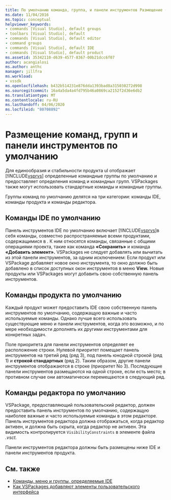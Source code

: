 ```yaml
---
title: По умолчанию команда, группа, и панели инструментов Размещение (ru) Документы Майкрософт
ms.date: 11/04/2016
ms.topic: conceptual
helpviewer_keywords:
- commands [Visual Studio], default groups
- toolbars [Visual Studio], default
- commands [Visual Studio], default editor
- command groups
- commands [Visual Studio], default IDE
- commands [Visual Studio], default product
ms.assetid: 35342110-d639-4577-8367-00b21dcc6f07
author: acangialosi
ms.author: anthc
manager: jillfra
ms.workload:
- vssdk
ms.openlocfilehash: b432b514231e876dda1393bad8a315030272d998
ms.sourcegitcommit: 16a4a5da4a4fd795b46a0869ca2152f2d36e6db2
ms.translationtype: MT
ms.contentlocale: ru-RU
ms.lasthandoff: 04/06/2020
ms.locfileid: "80708892"
---
```

# <a name="default-command-group-and-toolbar-placement"></a>Размещение команд, групп и панели инструментов по умолчанию
Для единообразия и стабильности продукта uI отображает [!INCLUDE[vsprvs](../../code-quality/includes/vsprvs_md.md)] определенные командные группы по умолчанию и предоставляет определения команд и командных групп. VSPackages также могут использовать стандартные команды и командные группы.

 Группы команд по умолчанию делятся на три категории: команды IDE, команды продукта и команды редактора.

## <a name="default-ide-commands"></a>Команды IDE по умолчанию
 Панель инструментов IDE по умолчанию включает [!INCLUDE[vsprvs](../../code-quality/includes/vsprvs_md.md)]в себя команды, совместно распространяемые всеми продуктами, содержащимися в . К ним относятся команды, связанные с общими операциями проекта, такие как команда **«Сохранить»** и команда **«Добавить элемент».** VSPackages не следует добавлять или вычитать из этой панели инструментов, за одним исключением: Если продукт или VSPackage добавляет новое окно инструмента, то окно должно быть добавлено в список доступных окон инструментов в меню **View.** Новые продукты или VSPackages могут добавить свою собственную панель инструментов.

## <a name="default-product-commands"></a>Команды продукта по умолчанию
 Каждый продукт может предоставить IDE свою собственную панель инструментов по умолчанию, содержащую важные и часто используемые команды. Однако лучше всего использовать существующие меню и панели инструментов, когда это возможно, и по мере необходимости дополнять их другими инструментами для конкретных задач.

 Поле приоритета для панели инструментов определяет ее расположение строки. Нулевой приоритет помещает панель инструментов на третий ряд (ряд 3), под панель юнодной строкой (ряд 1) и **строкой стандартных** (ряд 2). Таким образом, другие панели инструментов отображаются в строке (приоритет No 3). Последующие панели инструментов размещаются на одной строке, если есть место; в противном случае они автоматически перемещаются в следующий ряд.

## <a name="default-editor-commands"></a>Команды редактора по умолчанию
 VSPackage, предоставляющий пользовательский редактор, должен предоставить панель инструментов по умолчанию, содержащую наиболее важные и часто используемые команды в этом редакторе. Панель инструментов редактора должна отображаться, когда редактор активен, и должна быть скрыта, когда редактор не активен. Эта видимость контролируется `VisibilityConstraints` в элементе файла *.vsct.*

 Панели инструментов редактора должны быть размещены ниже IDE и панели инструментов продукта.

## <a name="see-also"></a>См. также
- [Команды, меню и группы, определяемые IDE](../../extensibility/internals/ide-defined-commands-menus-and-groups.md)
- [Как VSPackages добавляют элементы пользовательского интерфейса](../../extensibility/internals/how-vspackages-add-user-interface-elements.md)
